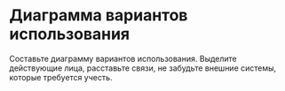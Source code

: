 # Диаграмма вариантов использования

Составьте диаграмму вариантов использования. Выделите действующие лица, расставьте связи, не забудьте внешние системы, которые требуется учесть.

<code-block lang="plantuml" collapsible="true" src="RegistryNotificationService.puml">

</code-block>